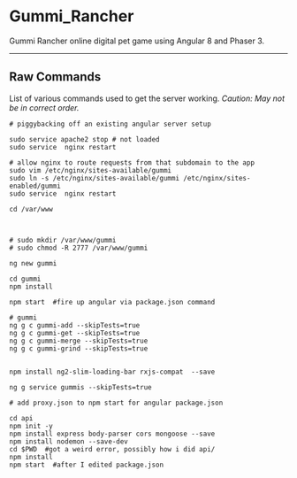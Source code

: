 # Gummi_Rancher
Gummi Rancher online digital pet game using Angular 8 and Phaser 3.


---

## Raw Commands
List of various commands used to get the server working. *Caution: May not be in correct order.*

```
# piggybacking off an existing angular server setup

sudo service apache2 stop # not loaded
sudo service  nginx restart

# allow nginx to route requests from that subdomain to the app
sudo vim /etc/nginx/sites-available/gummi
sudo ln -s /etc/nginx/sites-available/gummi /etc/nginx/sites-enabled/gummi
sudo service  nginx restart

cd /var/www



# sudo mkdir /var/www/gummi
# sudo chmod -R 2777 /var/www/gummi

ng new gummi

cd gummi
npm install

npm start  #fire up angular via package.json command

# gummi
ng g c gummi-add --skipTests=true
ng g c gummi-get --skipTests=true
ng g c gummi-merge --skipTests=true
ng g c gummi-grind --skipTests=true


npm install ng2-slim-loading-bar rxjs-compat  --save

ng g service gummis --skipTests=true

# add proxy.json to npm start for angular package.json

cd api
npm init -y
npm install express body-parser cors mongoose --save
npm install nodemon --save-dev
cd $PWD  #got a weird error, possibly how i did api/
npm install
npm start  #after I edited package.json











```
